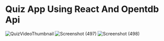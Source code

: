 # Quiz App Using React And Opentdb Api 


![QuizVideoThumbnail](https://user-images.githubusercontent.com/83912461/177027088-c9a3c328-40a9-4856-b8ce-8ffef76a3b60.png)
![Screenshot (497)](https://user-images.githubusercontent.com/83912461/177027091-15e41e6e-d5f6-4483-ae57-72ef8dc6f65d.png)
![Screenshot (498)](https://user-images.githubusercontent.com/83912461/177027094-16ff34f0-5cc3-4fcf-a657-7ab963ee33f5.png)

